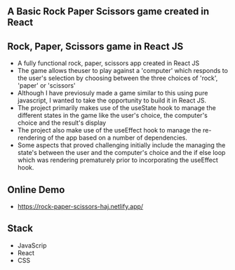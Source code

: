 ## A Basic Rock Paper Scissors game created in React

## Rock, Paper, Scissors game in React JS 

- A fully functional rock, paper, scissors app created in React JS 
- The game allows theuser to play against a 'computer' which responds to the user's selection by choosing between the three choices of 'rock', 'paper' or 'scissors'
- Although I have previosuly made a game similar to this using pure javascript, I wanted to take the opportunity to build it in React JS.
- The project primarily makes use of  the useState hook to manage the different states in the game like the user's choice, the computer's choice and the result's display
- The project also make use of the useEffect hook to manage the re-rendering of the app based on a number of dependencies. 
- Some aspects that proved challenging initially include the managing the state's between the user and the computer's choice and the if else loop which was rendering prematurely prior to incorporating the useEffect hook. 

## Online Demo
- https://rock-paper-scissors-haj.netlify.app/

## Stack
- JavaScrip
- React
- CSS
